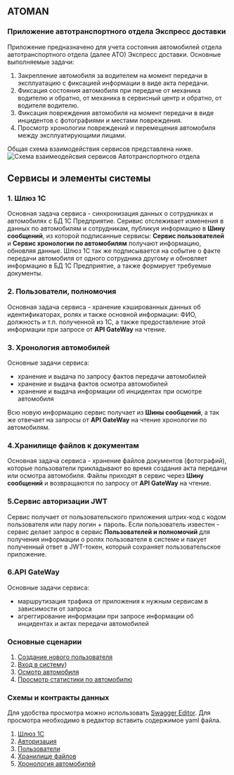 ## ATOMAN 
### Приложение автотранспортного отдела Экспресс доставки

Приложение предназначено для учета состояния автомобилей отдела автотранспортного отдела (далее АТО) Экспресс доставки. 
Основные выполняемые задачи:
1. Закрепление автомобиля за водителем на момент передачи в эксплуатацию  с фиксацией информации в виде акта передачи.
2. Фиксация состояния автомобиля при передаче от механика водителю и обратно, от механика в сервисный центр и обратно, от водителя водителю.
3. Фиксация повреждения автомобиля на момент передачи в виде инцидентов с фотографиями и местами повреждения.
4. Просмотр хронологии повреждений и перемещения автомобиля между эксплуатирующими лицами.

Общая схема взаимодействия сервисов представлена ниже.
![Схема взаимеодейсвия сервисов Автотранспортного отдела](https://user-images.githubusercontent.com/60660331/184500954-84e04c79-8a9b-4d44-ac4b-bc89bfa6684a.png)

## Сервисы и элементы системы
### 1. Шлюз 1С
Основная задача сервиса - синхронизация данных о сотрудниках и автомобилях с БД 1С Предприятие. 
Серивис отслеживает изменения в данных по автомобилям и сотрудникам, публикуя информацию в **Шину сообщений**, из которой подписанные сервисы: **Сервис пользователей** и **Сервис хронологии по автомобилям** получают информацию, обновляя данные. Шлюз 1С так же подписывается на событие о факте передачи автомобиля от одного сотрудника другому и обновляет информацию в БД 1С Предприятие, а также формирует требуемые документы.

### 2. Пользователи, полномочия
Основная задача сервиса - хранение кэшированных данных об идентификаторах, ролях и также основной информации: ФИО, должность и т.п. полученной из 1С, а также предоставление этой информации при запросе от **API GateWay** на чтение.

### 3. Хронология автомобилей
Основные задачи сервиса: 
- хранение и выдача по запросу фактов передачи автомобилей
- хранение и выдача фактов осмотра автомобилей
- хранение и выдача информации об инцидентах при осмотре автомобиля

Всю новую информацию сервис получает из **Шины сообщений**, а так же отвечает на запросы от **API GateWay** на чтение хронологии по автомобилям.

### 4.Хранилище файлов к документам
Основная задача сервиса - хранение файлов документов (фотографий), которые пользователи прикладывают во время создания акта передачи или осмотра автомобиля. Файлы приходят в сервис через **Шину сообщений** и возвращаются по запросу от **API GateWay** на чтение.

### 5.Сервис авторизации JWT
Сервис получает от пользовательского приложения штрих-код с кодом пользователя или пару логин + пароль. Если пользователь известен - сервис делает запрос в сервис **Пользователей и полномочий** для получения информации о ролях пользователя в системе и пакует полученный ответ в JWT-токен, который сохраняет пользовательское приложение.

### 6.API GateWay
Основные задачи сервиса:
- маршрутизация трафика от приложения к нужным сервисам в зависимости от запроса
- агреггирование информации при запросе информации об инцидентах и актах передачи автомобилей

### Основные сценарии

1. [Создание нового пользователя](https://github.com/Flipmachin1001/ATOMAN/blob/4c3b932ed38f56b909cfe3a0433ce57d5f521d5d/%D0%A1%D1%86%D0%B5%D0%BD%D0%B0%D1%80%D0%B8%D0%B8/%D0%92%D1%85%D0%BE%D0%B4%20%D0%BF%D0%BE%D0%BB%D1%8C%D0%B7%D0%BE%D0%B2%D0%B0%D1%82%D0%B5%D0%BB%D1%8F%20%D0%B2%20%D1%81%D0%B8%D1%81%D1%82%D0%B5%D0%BC%D1%83.md)
2. [Вход в систему](https://github.com/Flipmachin1001/ATOMAN/blob/a287fcfc6eb49a8f208a8e19b63164d526f6a72a/%D0%A1%D1%86%D0%B5%D0%BD%D0%B0%D1%80%D0%B8%D0%B8/%D0%92%D1%85%D0%BE%D0%B4%20%D0%BF%D0%BE%D0%BB%D1%8C%D0%B7%D0%BE%D0%B2%D0%B0%D1%82%D0%B5%D0%BB%D1%8F%20%D0%B2%20%D1%81%D0%B8%D1%81%D1%82%D0%B5%D0%BC%D1%83.md))
3. [Осмотр автомобиля](https://github.com/Flipmachin1001/ATOMAN/blob/a287fcfc6eb49a8f208a8e19b63164d526f6a72a/%D0%A1%D1%86%D0%B5%D0%BD%D0%B0%D1%80%D0%B8%D0%B8/%D0%9E%D1%81%D0%BC%D0%BE%D1%82%D1%80%20%D0%B0%D0%B2%D1%82%D0%BE%D0%BC%D0%BE%D0%B1%D0%B8%D0%BB%D1%8F.md)
4. [Просмотр статистики по автомобилю](https://github.com/Flipmachin1001/ATOMAN/blob/01583602ce6f1dcce9e36b74dbb4b644ef9b46a4/%D0%A1%D1%86%D0%B5%D0%BD%D0%B0%D1%80%D0%B8%D0%B8/%D0%9F%D1%80%D0%BE%D1%81%D0%BC%D0%BE%D1%82%D1%80%20%D1%81%D1%82%D0%B0%D1%82%D0%B8%D1%81%D1%82%D0%B8%D0%BA%D0%B8%20%D0%BF%D0%BE%20%D0%B0%D0%B2%D1%82%D0%BE%D0%BC%D0%BE%D0%B1%D0%B8%D0%BB%D1%8E.md)

### Схемы и контракты данных
Для удобства просмотра можно использовать [Swagger Editor](https://editor.swagger.io/). 
Для просмотра необходимо в редактор вставить содержимое yaml файла.

1. [Шлюз 1С](https://github.com/Flipmachin1001/ATOMAN/blob/df67877bb38a561232939f3a3d486c2d765071d3/%D0%9A%D0%BE%D0%BD%D1%82%D1%80%D0%B0%D0%BA%D1%82%D1%8B/Gateway_1C.yaml)
2. [Авторизация](https://github.com/Flipmachin1001/ATOMAN/blob/df67877bb38a561232939f3a3d486c2d765071d3/%D0%9A%D0%BE%D0%BD%D1%82%D1%80%D0%B0%D0%BA%D1%82%D1%8B/Auth.yaml)
3. [Пользователи](https://github.com/Flipmachin1001/ATOMAN/blob/df67877bb38a561232939f3a3d486c2d765071d3/%D0%9A%D0%BE%D0%BD%D1%82%D1%80%D0%B0%D0%BA%D1%82%D1%8B/Users.yaml)
4. [Хранилище файлов](https://github.com/Flipmachin1001/ATOMAN/blob/df67877bb38a561232939f3a3d486c2d765071d3/%D0%9A%D0%BE%D0%BD%D1%82%D1%80%D0%B0%D0%BA%D1%82%D1%8B/Storage.yaml)
5. [Хронология автомобилей](https://github.com/Flipmachin1001/ATOMAN/blob/df67877bb38a561232939f3a3d486c2d765071d3/%D0%9A%D0%BE%D0%BD%D1%82%D1%80%D0%B0%D0%BA%D1%82%D1%8B/CarSharing.yaml)
